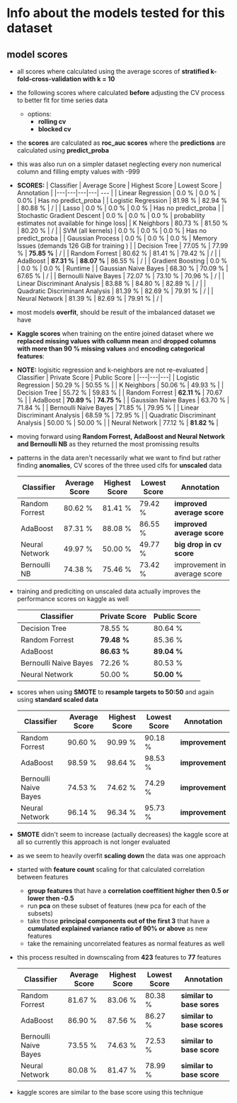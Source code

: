 # Info about the models tested for this dataset

## model scores
- all scores where calculated using the average scores of **stratified k-fold-cross-validation with k = 10**
- the following scores where calculated **before** adjusting the CV process to better fit for time series data
    - options:
        - **rolling cv**
        - **blocked cv**
- the **scores** are calculated as **roc_auc scores** where the **predictions** are calculated using **predict_proba**
- this was also run on a simpler dataset neglecting every non numerical column and filling empty values with -999
- **SCORES:**
    | Classifier  | Average Score  | Highest Score  | Lowest Score  | Annotation |
    |---|---|---|---| --- |
    | Linear Regression  | 0.0 %  | 0.0 %  | 0.0% | Has no predict_proba |
    | Logistic Regression  | 81.98 %  | 82.94 %  | 80.88 %  | / |
    | Lasso  | 0.0 %  | 0.0 %  | 0.0 %  | Has no predict_proba |
    | Stochastic Gradient Descent | 0.0 % | 0.0 % | 0.0 % | probability estimates not available for hinge loss|
    | K Neighbors | 80.73 % | 81.50 % | 80.20 % | / |
    | SVM (all kernels) | 0.0 % | 0.0 % | 0.0 % | Has no predict_proba |
    | Gaussian Process | 0.0 % | 0.0 % | 0.0 % | Memory Issues (demands 126 GiB for training ) |
    | Decision Tree | 77.05 % | 77.99 % | **75.85 %** | / |
    | Random Forrest | 80.62 % | 81.41 % | 79.42 % | / |
    | AdaBoost | **87.31 %** | **88.07 %** | 86.55 % | / |
    | Gradient Boosting | 0.0 % | 0.0 % | 0.0 % | Runtime |
    | Gaussian Naive Bayes | 68.30 % | 70.09 % | 67.65 % | / |
    | Bernoulli Naive Bayes | 72.07 % | 73.10 % | 70.96 % | / |
    | Linear Discriminant Analysis | 83.88 % | 84.80 % | 82.89 % | / |
    | Quadratic Discriminant Analysis | 81.39 % | 82.69 % | 79.91 % | / |
    | Neural Network | 81.39 % | 82.69 % | 79.91 % | / |

- most models **overfit**, should be result of the imbalanced dataset we have

- **Kaggle scores** when training on the entire joined dataset where we **replaced missing values with collumn mean** and **dropped columns with more than 90 % missing values** and **encoding categorical features**:
- **NOTE:** logisitic regression and k-neighbors are not re-evaluated
    | Classifier  | Private Score  | Public Score |
    |---|---|---|
    | Logistic Regression  | 50.29 %  | 50.55 %  |
    | K Neighbors | 50.06 % | 49.93 % |
    | Decision Tree | 55.72 % | 59.83 % |
    | Random Forrest | **62.11 %** | 70.67 % |
    | AdaBoost | **70.89 %** | **74.75 %** |
    | Gaussian Naive Bayes | 63.70 % | 71.84 % |
    | Bernoulli Naive Bayes | 71.85 % | 79.95 % |
    | Linear Discriminant Analysis | 68.59 % | 72.95 % |
    | Quadratic Discriminant Analysis | 50.00 % | 50.00 % |
    | Neural Network | 77.12 % | **81.82 %** |

- moving forward using **Random Forrest, AdaBoost and Neural Network and Bernoulli NB** as they returned the most promissing results

- patterns in the data aren't necessarily what we want to find but rather finding **anomalies**, CV scores of the three used clfs for **unscaled** data

    | Classifier  | Average Score  | Highest Score  | Lowest Score  | Annotation |
    |---|---|---|---| --- |
    | Random Forrest  | 80.62  %  | 81.41 %  | 79.42 % | **improved average score** |
    | AdaBoost  | 87.31 %  | 88.08 %  | 86.55 %  | **improved average score** |
    | Neural Network  | 49.97 %  | 50.00 %  | 49.77 %  | **big drop in cv score** |
    | Bernoulli NB | 74.38 % | 75.46 % | 73.42 % | improvement in average score

- training and prediciting on unscaled data actually improves the performance scores on kaggle as well

    | Classifier  | Private Score  | Public Score |
    |---|---|---|
    | Decision Tree | 78.55 % | 80.64 % |
    | Random Forrest | **79.48 %** | 85.36 % |
    | AdaBoost | **86.63 %** | **89.04 %** |
    | Bernoulli Naive Bayes | 72.26 % | 80.53 % |
    | Neural Network | 50.00 % | **50.00 %** |

- scores when using **SMOTE** to **resample targets to 50:50** and again using **standard scaled data**

    | Classifier  | Average Score  | Highest Score  | Lowest Score  | Annotation |
    |---|---|---|---| --- |
    | Random Forrest  | 90.60  %  | 90.99 %  | 90.18 % | **improvement** |
    | AdaBoost  | 98.59 %  | 98.64 %  | 98.53 %  | **improvement** |
    | Bernoulli Naive Bayes | 74.53 % | 74.62 % | 74.29 % | **improvement** |
    | Neural Network  | 96.14 %  | 96.34 %  | 95.73 %  | **improvement** |

- **SMOTE** didn't seem to increase (actually decreases) the kaggle score at all so currently this approach is not longer evaluated

- as we seem to heavily overfit **scaling down** the data was one approach
- started with **feature count** scaling for that calculated correlation between features
    - **group features** that have a **correlation coeffitient higher then 0.5 or lower then -0.5**
    - run **pca** on these subset of features (new pca for each of the subsets)
    - take those **principal components out of the first 3** that have a **cumulated explained variance ratio of 90% or above** as new features
    - take the remaining uncorrelated features as normal features as well
- this process resulted in downscaling from **423** features to **77** features

    | Classifier  | Average Score  | Highest Score  | Lowest Score  | Annotation |
    |---|---|---|---| --- |
    | Random Forrest  | 81.67  %  | 83.06 %  | 80.38 % | **similar to base sores** |
    | AdaBoost  | 86.90 %  | 87.56 %  | 86.27 %  | **similar to base scores** |
    | Bernoulli Naive Bayes | 73.55 % | 74.63 % | 72.53 % | **similar to base score** |
    | Neural Network  | 80.08 %  | 81.47 %  | 78.99 %  | **similar to base score** |

- kaggle scores are similar to the base score using this technique